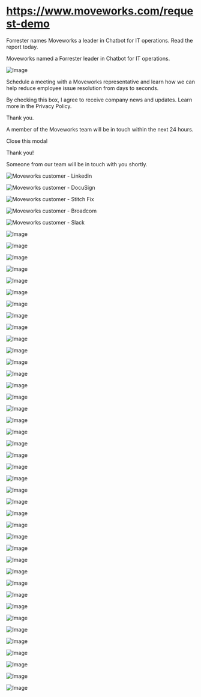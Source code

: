 # https://www.moveworks.com/request-demo

Forrester names Moveworks a leader in Chatbot for IT operations. Read the report today.

Moveworks named a Forrester leader in Chatbot for IT operations. 

![Image](https://www.moveworks.com/hubfs/img/site/qr-demo.png)

Schedule a meeting with a Moveworks representative and learn how we can help reduce employee issue resolution from days to seconds.

By checking this box, I agree to receive company news and updates. Learn more in the Privacy Policy.

Thank you.

A member of the Moveworks team will be in touch within the next 24 hours.



  Close this modal
  


Thank you! 

Someone from our team will be in touch with you shortly.

![Moveworks customer - Linkedin](https://www.moveworks.com/hubfs/img/clients/logos/sized/linkedin.svg?noresize)

![Moveworks customer - DocuSign](https://www.moveworks.com/hubfs/docusign-1.svg?noresize)

![Moveworks customer - Stitch Fix](https://www.moveworks.com/hubfs/img/clients/logos/sized/stitch-fix.svg?noresize)

![Moveworks customer - Broadcom](https://www.moveworks.com/hubfs/img/clients/logos/sized/broadcom.svg?noresize)

![Moveworks customer - Slack](https://www.moveworks.com/hubfs/img/clients/logos/sized/slack.svg?noresize)

![Image](https://www.moveworks.ai/hubfs/img/integrations/mark-only/freshservice-1.svg)

![Image](https://www.moveworks.ai/hubfs/img/integrations/mark-only/google-drive-logo.svg)

![Image](https://www.moveworks.ai/hubfs/img/integrations/mark-only/GoogleHangoutsChat.png)

![Image](https://www.moveworks.ai/hubfs/guru-icon.png)

![Image](https://www.moveworks.com/hubfs/img/integrations/mark-only/jamf.svg)

![Image](https://www.moveworks.ai/hubfs/img/integrations/mark-only/Jira_IconOnly.svg)

![Image](https://www.moveworks.ai/hubfs/img/integrations/mark-only/microsoft-windows-22.svg)

![Image](https://www.moveworks.ai/hubfs/img/integrations/mark-only/microsoft-exchange-bug.svg)

![Image](https://www.moveworks.ai/hubfs/img/integrations/mark-only/microsoft-sytem-center.svg)

![Image](https://www.moveworks.ai/hubfs/img/integrations/mark-only/microsoft-teams.svg)

![Image](https://www.moveworks.ai/hubfs/img/integrations/mark-only/microsoft-office-365.svg)

![Image](https://www.moveworks.ai/hubfs/img/integrations/mark-only/officespace-logo-bug.svg)

![Image](https://www.moveworks.com/hubfs/img/integrations/mark-only/okta.svg)

![Image](https://www.moveworks.ai/hubfs/img/integrations/mark-only/sailpoint-bug.svg)

![Image](https://www.moveworks.ai/hubfs/img/integrations/mark-only/microsoft-sharepoint-bug.svg)

![Image](https://www.moveworks.ai/hubfs/img/integrations/mark-only/skype.svg)

![Image](https://www.moveworks.ai/hubfs/img/integrations/mark-only/slack-bug-1.svg)

![Image](https://www.moveworks.ai/hubfs/img/integrations/mark-only/symantec-bug.svg)

![Image](https://www.moveworks.ai/hubfs/img/integrations/mark-only/workato-icon.svg)

![Image](https://www.moveworks.ai/hubfs/zendesk.svg)

![Image](https://www.moveworks.ai/hubfs/img/integrations/mark-only/freshservice-1.svg)

![Image](https://www.moveworks.ai/hubfs/img/integrations/mark-only/google-drive-logo.svg)

![Image](https://www.moveworks.ai/hubfs/img/integrations/mark-only/GoogleHangoutsChat.png)

![Image](https://www.moveworks.ai/hubfs/guru-icon.png)

![Image](https://www.moveworks.com/hubfs/img/integrations/mark-only/jamf.svg)

![Image](https://www.moveworks.ai/hubfs/img/integrations/mark-only/Jira_IconOnly.svg)

![Image](https://www.moveworks.ai/hubfs/img/integrations/mark-only/microsoft-windows-22.svg)

![Image](https://www.moveworks.ai/hubfs/img/integrations/mark-only/microsoft-exchange-bug.svg)

![Image](https://www.moveworks.ai/hubfs/img/integrations/mark-only/microsoft-sytem-center.svg)

![Image](https://www.moveworks.ai/hubfs/img/integrations/mark-only/microsoft-teams.svg)

![Image](https://www.moveworks.ai/hubfs/img/integrations/mark-only/microsoft-office-365.svg)

![Image](https://www.moveworks.ai/hubfs/img/integrations/mark-only/officespace-logo-bug.svg)

![Image](https://www.moveworks.com/hubfs/img/integrations/mark-only/okta.svg)

![Image](https://www.moveworks.ai/hubfs/img/integrations/mark-only/sailpoint-bug.svg)

![Image](https://www.moveworks.ai/hubfs/img/integrations/mark-only/microsoft-sharepoint-bug.svg)

![Image](https://www.moveworks.ai/hubfs/img/integrations/mark-only/skype.svg)

![Image](https://www.moveworks.ai/hubfs/img/integrations/mark-only/slack-bug-1.svg)

![Image](https://www.moveworks.ai/hubfs/img/integrations/mark-only/symantec-bug.svg)

![Image](https://www.moveworks.ai/hubfs/img/integrations/mark-only/workato-icon.svg)

![Image](https://www.moveworks.ai/hubfs/zendesk.svg)

